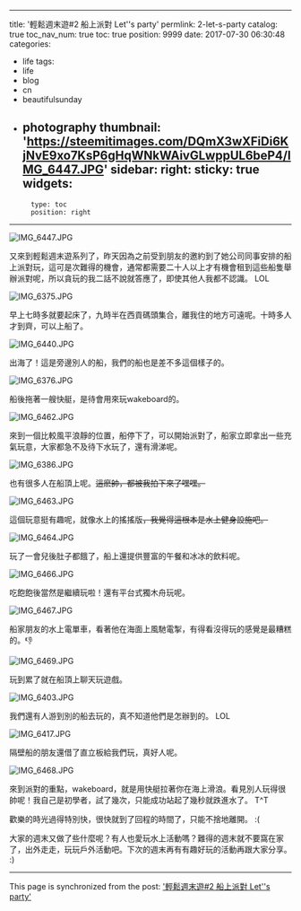 
---
title: '輕鬆週末遊#2 船上派對 Let''s party'
permlink: 2-let-s-party
catalog: true
toc_nav_num: true
toc: true
position: 9999
date: 2017-07-30 06:30:48
categories:
- life
tags:
- life
- blog
- cn
- beautifulsunday
- photography
thumbnail: 'https://steemitimages.com/DQmX3wXFiDi6KjNvE9xo7KsP6gHqWNkWAivGLwppUL6beP4/IMG_6447.JPG'
sidebar:
    right:
        sticky: true
widgets:
    -
        type: toc
        position: right
---


![IMG_6447.JPG](https://steemitimages.com/DQmX3wXFiDi6KjNvE9xo7KsP6gHqWNkWAivGLwppUL6beP4/IMG_6447.JPG)

又來到輕鬆週末遊系列了，昨天因為之前受到朋友的邀約到了她公司同事安排的船上派對玩，這可是次難得的機會，通常都需要二十人以上才有機會租到這些船隻舉辦派對呢，所以貪玩的我二話不說就答應了，即使其他人我都不認識。 LOL

![IMG_6375.JPG](https://steemitimages.com/DQmaBrjYPqnFAj4BgrLMx6ZgqxTrNNQUFakEqTuYb56riqa/IMG_6375.JPG)

早上七時多就要起床了，九時半在西貢碼頭集合，離我住的地方可遠呢。十時多人才到齊，可以上船了。

![IMG_6440.JPG](https://steemitimages.com/DQmXvNU257YPwBCETbyrcmrWxquWgnfZQR1uAYiHGKNJqwK/IMG_6440.JPG)

出海了！這是旁邊別人的船，我們的船也是差不多這個樣子的。

![IMG_6376.JPG](https://steemitimages.com/DQmSDTXiFUxtvZxcbx6am1fndC7XnLnjfFMnm375Q1p7JRH/IMG_6376.JPG)

船後拖著一艘快艇，是待會用來玩wakeboard的。


![IMG_6462.JPG](https://steemitimages.com/DQmUR3KYNzUex6UEcdH3PqymfvPG8GPGUpY3C8Ax23Upmkz/IMG_6462.JPG)

來到一個比較風平浪靜的位置，船停下了，可以開始派對了，船家立即拿出一些充氣玩意，大家都急不及待下水玩了，還有滑涕呢。

![IMG_6386.JPG](https://steemitimages.com/DQmcSKwUiqKPfxviusJDnVQncdzqrrzw52gMWnrbMn9F1kC/IMG_6386.JPG)

也有很多人在船頂上呢。~~這麽帥，都被我拍下來了嘿嘿。~~

![IMG_6463.JPG](https://steemitimages.com/DQmRct3VZEcgteqH44ec63JTwz3jxCosDDSqenhw5JFdc7S/IMG_6463.JPG)

這個玩意挺有趣呢，就像水上的搖搖版~~，我覺得這根本是水上健身設施吧。~~

![IMG_6464.JPG](https://steemitimages.com/DQmb7evuswVxqN2tJrmPKkVdFmQWMCx5RQ7FsvqobeyChcv/IMG_6464.JPG)

玩了一會兒後肚子都餓了，船上還提供豐富的午餐和冰冰的飲料呢。

![IMG_6466.JPG](https://steemitimages.com/DQmcuLGesr7vWpB6gMKhGBEiEiEAH2XJ2bwu8c6cqmy8pTz/IMG_6466.JPG)

吃飽飽後當然是繼續玩啦！還有平台式獨木舟玩呢。

![IMG_6467.JPG](https://steemitimages.com/DQmeYHRcQNX4SkETCDS3MfVrVnR8tVqsBBoEmMTQdEdRrXj/IMG_6467.JPG)

船家朋友的水上電單車，看著他在海面上風馳電掣，有得看沒得玩的感覺是最糟糕的。👎

![IMG_6469.JPG](https://steemitimages.com/DQmQSKN1hWHWpwaMnJqHN36LpmWbQz7k6cseQu7DTcqmtz6/IMG_6469.JPG)

玩到累了就在船頂上聊天玩遊戲。

![IMG_6403.JPG](https://steemitimages.com/DQmVXzCr5nG1W5CDRubviLhc2cgBi4a1xKPKfQcucjSA16q/IMG_6403.JPG)

我們還有人游到別的船去玩的，真不知道他們是怎辦到的。 LOL


![IMG_6417.JPG](https://steemitimages.com/DQmartRm85AD1HAZspDiK2b7mtg74fuPzVCBDY3vBw3VHX4/IMG_6417.JPG)

隔壁船的朋友還借了直立板給我們玩，真好人呢。


![IMG_6468.JPG](https://steemitimages.com/DQmcvDFgq1QiAtvcs35QywgNQwGurQaB4KQGgipA9ETt44S/IMG_6468.JPG)

來到派對的重點，wakeboard，就是用快艇拉著你在海上滑浪。看見別人玩得很帥呢！我自己是初學者，試了幾次，只能成功站起了幾秒就跌進水了。 T^T

歡樂的時光過得特別快，很快就到了回程的時間了，只能不捨地離開。 :(

大家的週末又做了些什麼呢？有人也愛玩水上活動嗎？難得的週末就不要窩在家了，出外走走，玩玩戶外活動吧。下次的週末再有有趣好玩的活動再跟大家分享。 :)

- - -

This page is synchronized from the post: ['輕鬆週末遊#2 船上派對 Let''s party'](https://steemit.com/@htliao/2-let-s-party)
